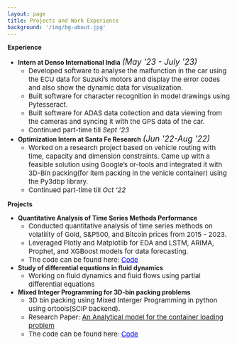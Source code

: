 ```yaml
---
layout: page
title: Projects and Work Experience
background: '/img/bg-about.jpg'
---
```


**Experience**
* **Intern at Denso International India** *<span style="font-size: 18px;">(May '23 - July '23)</span>*
    * <span style="font-size: 15px;">Developed software to analyse the malfunction in the car using the ECU data for Suzuki’s motors and display the error codes and also show the dynamic data for visualization.</span>
    * <span style="font-size: 15px;">Built software for character recognition in model drawings using Pytesseract.</span>
    * <span style="font-size: 15px;">Built software for ADAS data collection and data viewing from the cameras and syncing it with the GPS data of the car.</span>
    * <span style="font-size: 15px;">Continued part-time till *Sept ’23*</span>
* **Optimization Intern at Santa Fe Research**     *<span style="font-size: 18px;">(Jun '22-Aug '22)</span>*
    * <span style="font-size: 15px;">Worked on a research project based on vehicle routing with time, capacity and dimension constraints. Came up with a feasible solution using Google’s or-tools and integrated it with 3D-Bin packing(for item packing in the vehicle container) using the Py3dbp library.</span>
    * <span style="font-size: 15px;">Continued part-time till *Oct ’22*</span>

**Projects**
* **Quantitative Analysis of Time Series Methods Performance**
    * <span style="font-size: 15px;">Conducted quantitative analysis of time series methods on volatility of Gold, S&P500, and Bitcoin prices from 2015 - 2023.</span>
    * <span style="font-size: 15px;">Leveraged Plotly and Matplotlib for EDA and LSTM, ARIMA, Prophet, and XGBoost models for data forecasting.</span>
    * <span style="font-size: 15px;">The code can be found here: <a href="https://github.com/Anish342/Forecasting" target = '_blank'><span style="text-decoration: underline; color: blue;">Code</span></a></span>
* **Study of differential equations in fluid dynamics**
    * <span style="font-size: 15px;">Working on fluid dynamics and fluid flows using partial differential equations</span>
* **Mixed Integer Programming for 3D-bin packing problems**
    * <span style="font-size: 15px;">3D bin packing using Mixed Interger Programming in python using ortools(SCIP backend).</span>
    * <span style="font-size: 15px;">Research Paper: <a href="https://github.com/Anish342/3d-bin-packing-using-MIP/blob/main/1-s2.0-037722179400002T-main.pdf" target = '_blank'>An Analytical model for the container loading problem</a></span>
    * <span style="font-size: 15px;">The code can be found here: <a href="https://github.com/Anish342/3d-bin-packing-using-MIP" target = '_blank'><span style="text-decoration: underline; color: blue;">Code</span></a></span>

